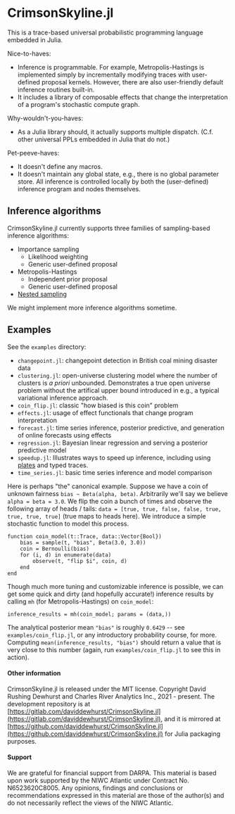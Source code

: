 # CrimsonSkyline.jl

This is a trace-based universal probabilistic programming language embedded in Julia. 

Nice-to-haves:
+ Inference is programmable. For example, Metropolis-Hastings is implemented simply by incrementally modifying
    traces with user-defined proposal kernels.
    However, there are also user-friendly default inference routines built-in. 
+ It includes a library of composable effects that change the interpretation of a program's stochastic compute graph.

Why-wouldn't-you-haves:
+ As a Julia library should, it actually supports multiple dispatch. (C.f. other universal PPLs embedded in Julia that do not.)

Pet-peeve-haves:
+ It doesn't define any macros. 
+ It doesn't maintain any global state, e.g., there is no global parameter store. All inference is controlled locally by both the (user-defined) inference program and nodes themselves.

## Inference algorithms
CrimsonSkyline.jl currently supports three families of sampling-based inference algorithms:

+ Importance sampling
    + Likelihood weighting
    + Generic user-defined proposal
+ Metropolis-Hastings
    + Independent prior proposal
    + Generic user-defined proposal
+ [Nested sampling](https://projecteuclid.org/journals/bayesian-analysis/volume-1/issue-4/Nested-sampling-for-general-Bayesian-computation/10.1214/06-BA127.full)

We might implement more inference algorithms sometime.

## Examples

See the `examples` directory:

+ `changepoint.jl`: changepoint detection in British coal mining disaster data
+ `clustering.jl`: open-universe clustering model where the number of clusters is *a priori* unbounded. Demonstrates a true open universe problem without the artifical upper bound introduced in e.g., a typical variational inference approach.
+ `coin_flip.jl`: classic "how biased is this coin" problem
+ `effects.jl`: usage of effect functionals that change program interpretation
+ `forecast.jl`: time series inference, posterior predictive, and generation of online forecasts using effects
+ `regression.jl`: Bayesian linear regression and serving a posterior predictive model
+ `speedup.jl`: Illustrates ways to speed up inference, including using [plates](https://en.wikipedia.org/wiki/Plate_notation) and typed traces.
+ `time_series.jl`: basic time series inference and model comparison

Here is perhaps "the" canonical example. Suppose we have a coin of unknown fairness 
`bias ~ Beta(alpha, beta)`. Arbitrarily we'll say we believe `alpha = beta = 3.0`. 
We flip the coin a bunch of times and observe the following array of heads / tails:
`data = [true, true, false, false, true, true, true, true]` (true maps to heads here).
We introduce a simple stochastic function to model this process.

```
function coin_model(t::Trace, data::Vector{Bool})
    bias = sample(t, "bias", Beta(3.0, 3.0))
    coin = Bernoulli(bias)
    for (i, d) in enumerate(data)
        observe(t, "flip $i", coin, d)
    end
end
```

Though much more tuning and customizable inference is possible, we can get some quick
and dirty (and hopefully accurate!) inference results by calling `mh` (for Metropolis-Hastings) on `coin_model`:

```
inference_results = mh(coin_model; params = (data,))
```
The analytical posterior mean `"bias"` is roughly `0.6429` -- see `examples/coin_flip.jl`, or any introductory probability course, for more.
Computing `mean(inference_results, "bias")` should return a value that is very close to this number (again, run `examples/coin_flip.jl` to see this in action).

#### Other information
CrimsonSkyline.jl is released under the MIT license. Copyright David Rushing Dewhurst and Charles River Analytics Inc., 2021 - present. The development repository is at [https://gitlab.com/daviddewhurst/CrimsonSkyline.jl](https://gitlab.com/daviddewhurst/CrimsonSkyline.jl), and it is mirrored at [https://github.com/daviddewhurst/CrimsonSkyline.jl](https://github.com/daviddewhurst/CrimsonSkyline.jl) for Julia packaging purposes.

#### Support
We are grateful for financial support from DARPA. 
This material is based upon work supported by the NIWC Atlantic under Contract No. N6523620C8005. 
Any opinions, findings and conclusions or recommendations expressed in this material are those of the author(s) and do not necessarily reflect the views of the NIWC Atlantic.
